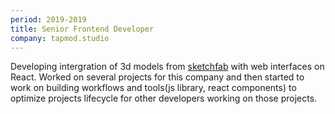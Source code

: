 ```yaml
---
period: 2019-2019
title: Senior Frontend Developer
company: tapmod.studio
---
```


Developing intergration of 3d models from [sketchfab](https://sketchfab.com/) with web interfaces on React. Worked on several projects for this company and then started to work on building workflows and tools(js library, react components) to optimize projects lifecycle for other developers working on those projects.

